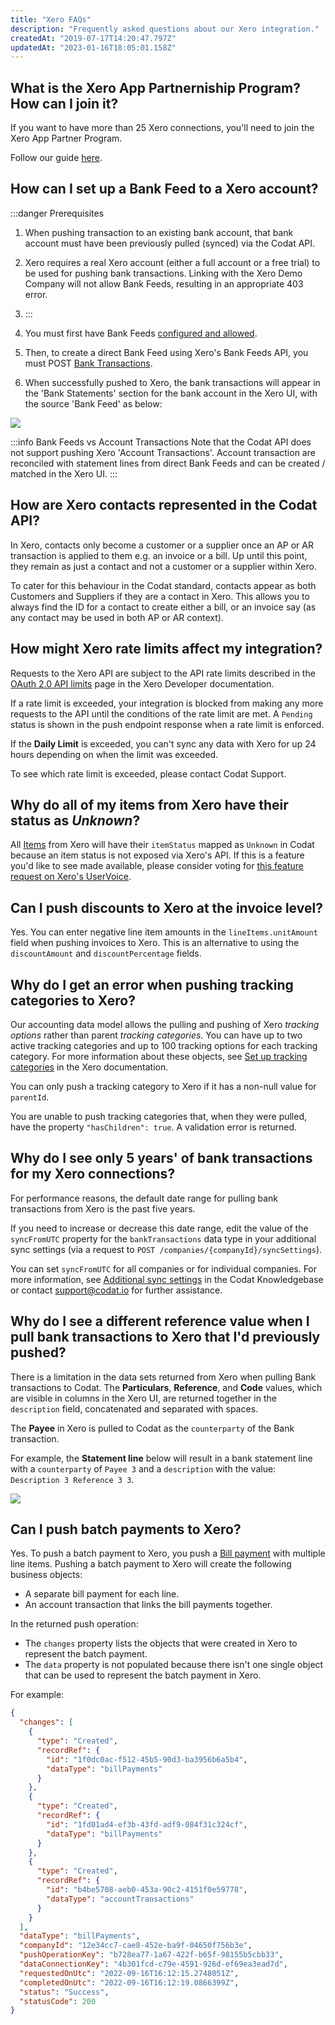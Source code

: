 ```yaml
---
title: "Xero FAQs"
description: "Frequently asked questions about our Xero integration."
createdAt: "2019-07-17T14:20:47.797Z"
updatedAt: "2023-01-16T18:05:01.158Z"
---
```


## What is the Xero App Partnerniship Program? How can I join it?

If you want to have more than 25 Xero connections, you'll need to join the Xero App Partner Program.

Follow our guide [here](/xero-app-partner-program).

## How can I set up a Bank Feed to a Xero account?

:::danger Prerequisites

1. When pushing transaction to an existing bank account, that bank account must have been previously pulled (synced) via the Codat API.
2. Xero requires a real Xero account (either a full account or a free trial) to be used for pushing bank transactions. Linking with the Xero Demo Company will not allow Bank Feeds, resulting in an appropriate 403 error.
3. :::

4. You must first have Bank Feeds [configured and allowed](/accounting-xero-setup#configuration-of-bank-feeds).
5. Then, to create a direct Bank Feed using Xero's Bank Feeds API, you must POST [Bank Transactions](/data-model/accounting/-banktransactions).
6. When successfully pushed to Xero, the bank transactions will appear in the 'Bank Statements' section for the bank account in the Xero UI, with the source 'Bank Feed' as below:

<img src="https://files.readme.io/2530dce-bankFeedsDocs.PNG" />

:::info Bank Feeds vs Account Transactions
Note that the Codat API does not support pushing Xero 'Account Transactions'. Account transaction are reconciled with statement lines from direct Bank Feeds and can be created / matched in the Xero UI.
:::

## How are Xero contacts represented in the Codat API?

In Xero, contacts only become a customer or a supplier once an AP or AR transaction is applied to them e.g. an invoice or a bill. Up until this point, they remain as just a contact and not a customer or a supplier within Xero.

To cater for this behaviour in the Codat standard, contacts appear as both Customers and Suppliers if they are a contact in Xero. This allows you to always find the ID for a contact to create either a bill, or an invoice say (as any contact may be used in both AP or AR context).

## How might Xero rate limits affect my integration?

Requests to the Xero API are subject to the API rate limits described in the <a href="https://developer.xero.com/documentation/guides/oauth2/limits">OAuth 2.0 API limits</a> page in the Xero Developer documentation.

If a rate limit is exceeded, your integration is blocked from making any more requests to the API until the conditions of the rate limit are met. A `Pending` status is shown in the push endpoint response when a rate limit is enforced.

If the **Daily Limit** is exceeded, you can't sync any data with Xero for up 24 hours depending on when the limit was exceeded.

To see which rate limit is exceeded, please contact Codat Support.

## Why do all of my items from Xero have their status as _Unknown_?

All [Items](/data-model/accounting/-items) from Xero will have their `itemStatus` mapped as `Unknown` in Codat because an item status is not exposed via Xero's API. If this is a feature you'd like to see made available, please consider voting for <a href="https://developer.xero.com/documentation/api/items/" target="_blank">this feature request on Xero's UserVoice</a>.

## Can I push discounts to Xero at the invoice level?

Yes. You can enter negative line item amounts in the `lineItems.unitAmount` field when pushing invoices to Xero. This is an alternative to using the `discountAmount` and `discountPercentage` fields.

## Why do I get an error when pushing tracking categories to Xero?

Our accounting data model allows the pulling and pushing of Xero _tracking options_ rather than parent _tracking categories_. You can have up to two active tracking categories and up to 100 tracking options for each tracking category. For more information about these objects, see [Set up tracking categories](https://central.xero.com/s/article/Set-up-tracking-categories-UK) in the Xero documentation.

You can only push a tracking category to Xero if it has a non-null value for `parentId`.

You are unable to push tracking categories that, when they were pulled, have the property `"hasChildren": true`. A validation error is returned.

## Why do I see only 5 years' of bank transactions for my Xero connections?

For performance reasons, the default date range for pulling bank transactions from Xero is the past five years.

If you need to increase or decrease this date range, edit the value of the `syncFromUTC` property for the `bankTransactions` data type in your additional sync settings (via a request to `POST /companies/{companyId}/syncSettings`).

You can set `syncFromUTC` for all companies or for individual companies. For more information, see <a  class="external" href="https://codat.zendesk.com/hc/en-gb/articles/360018829477-Additional-sync-settings" target="_blank">Additional sync settings</a> in the Codat Knowledgebase or contact support@codat.io for further assistance.

## Why do I see a different reference value when I pull bank transactions to Xero that I'd previously pushed?

There is a limitation in the data sets returned from Xero when pulling Bank transactions to Codat. The **Particulars**, **Reference**, and **Code** values, which are visible in columns in the Xero UI, are returned together in the `description` field, concatenated and separated with spaces.

The **Payee** in Xero is pulled to Codat as the `counterparty` of the Bank transaction.

For example, the **Statement line** below will result in a bank statement line with a `counterparty` of `Payee 3` and a `description` with the value: `Description 3 Reference 3 3`.

<img src="https://files.readme.io/d1325a1-xero-bank-statement-46713.png" />

## Can I push batch payments to Xero?

Yes. To push a batch payment to Xero, you push a [Bill payment](/data-model/accounting/-billpayments) with multiple line items. Pushing a batch payment to Xero will create the following business objects:

- A separate bill payment for each line.
- An account transaction that links the bill payments together.

In the returned push operation:

- The `changes` property lists the objects that were created in Xero to represent the batch payment.
- The `data` property is not populated because there isn't one single object that can be used to represent the batch payment in Xero.

For example:

```json
{
  "changes": [
    {
      "type": "Created",
      "recordRef": {
        "id": "1f0dc0ac-f512-45b5-90d3-ba3956b6a5b4",
        "dataType": "billPayments"
      }
    },
    {
      "type": "Created",
      "recordRef": {
        "id": "1fd01ad4-ef3b-43fd-adf9-084f31c324cf",
        "dataType": "billPayments"
      }
    },
    {
      "type": "Created",
      "recordRef": {
        "id": "b4be5708-aeb0-453a-90c2-4151f0e59778",
        "dataType": "accountTransactions"
      }
    }
  ],
  "dataType": "billPayments",
  "companyId": "12e34cc7-cae8-452e-ba9f-04650f756b3e",
  "pushOperationKey": "b728ea77-1a67-422f-b65f-98155b5cbb33",
  "dataConnectionKey": "4b301fcd-c79e-4591-926d-ef69ea3ead7d",
  "requestedOnUtc": "2022-09-16T16:12:15.2748051Z",
  "completedOnUtc": "2022-09-16T16:12:19.0866399Z",
  "status": "Success",
  "statusCode": 200
}
```
